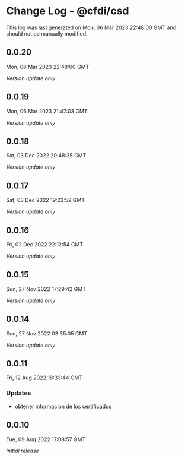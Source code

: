 # Change Log - @cfdi/csd

This log was last generated on Mon, 06 Mar 2023 22:48:00 GMT and should not be manually modified.

## 0.0.20
Mon, 06 Mar 2023 22:48:00 GMT

_Version update only_

## 0.0.19
Mon, 06 Mar 2023 21:47:03 GMT

_Version update only_

## 0.0.18
Sat, 03 Dec 2022 20:48:35 GMT

_Version update only_

## 0.0.17
Sat, 03 Dec 2022 19:23:52 GMT

_Version update only_

## 0.0.16
Fri, 02 Dec 2022 22:12:54 GMT

_Version update only_

## 0.0.15
Sun, 27 Nov 2022 17:29:42 GMT

_Version update only_

## 0.0.14
Sun, 27 Nov 2022 03:35:05 GMT

_Version update only_

## 0.0.11
Fri, 12 Aug 2022 18:33:44 GMT

### Updates

- obtener informacion de los certificados

## 0.0.10
Tue, 09 Aug 2022 17:08:57 GMT

_Initial release_


